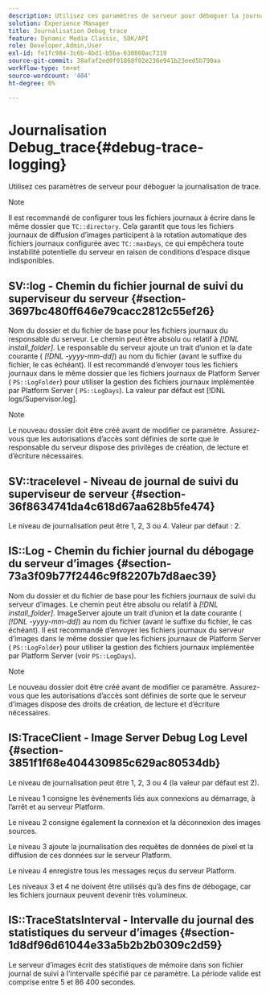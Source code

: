 ```yaml
---
description: Utilisez ces paramètres de serveur pour déboguer la journalisation de trace.
solution: Experience Manager
title: Journalisation Debug_trace
feature: Dynamic Media Classic, SDK/API
role: Developer,Admin,User
exl-id: fe1fc984-3c6b-4bd1-b5ba-630860ac7319
source-git-commit: 38afaf2ed0f01868f02e236e941b23eed5b790aa
workflow-type: tm+mt
source-wordcount: '404'
ht-degree: 0%

---
```


# Journalisation Debug_trace{#debug-trace-logging}

Utilisez ces paramètres de serveur pour déboguer la journalisation de trace.

>[!NOTE]
>
>Il est recommandé de configurer tous les fichiers journaux à écrire dans le même dossier que `TC::directory`. Cela garantit que tous les fichiers journaux de diffusion d’images participent à la rotation automatique des fichiers journaux configurée avec `TC::maxDays`, ce qui empêchera toute instabilité potentielle du serveur en raison de conditions d’espace disque indisponibles.

## SV::log - Chemin du fichier journal de suivi du superviseur du serveur {#section-3697bc480ff646e79cacc2812c55ef26}

Nom du dossier et du fichier de base pour les fichiers journaux du responsable du serveur. Le chemin peut être absolu ou relatif à *[!DNL install_folder]*. Le responsable du serveur ajoute un trait d’union et la date courante ( *[!DNL -yyyy-mm-dd]*) au nom du fichier (avant le suffixe du fichier, le cas échéant). Il est recommandé d’envoyer tous les fichiers journaux dans le même dossier que les fichiers journaux de Platform Server ( `PS::LogFolder`) pour utiliser la gestion des fichiers journaux implémentée par Platform Server ( `PS::LogDays`). La valeur par défaut est [!DNL logs/Supervisor.log].

>[!NOTE]
>
>Le nouveau dossier doit être créé avant de modifier ce paramètre. Assurez-vous que les autorisations d’accès sont définies de sorte que le responsable du serveur dispose des privilèges de création, de lecture et d’écriture nécessaires.

## SV::tracelevel - Niveau de journal de suivi du superviseur de serveur {#section-36f8634741da4c618d67aa628b5fe474}

Le niveau de journalisation peut être 1, 2, 3 ou 4. Valeur par défaut : 2.

## IS::Log - Chemin du fichier journal du débogage du serveur d’images {#section-73a3f09b77f2446c9f82207b7d8aec39}

Nom du dossier et du fichier de base pour les fichiers journaux de suivi du serveur d’images. Le chemin peut être absolu ou relatif à *[!DNL install_folder]*. ImageServer ajoute un trait d’union et la date courante ( *[!DNL -yyyy-mm-dd]*) au nom du fichier (avant le suffixe du fichier, le cas échéant). Il est recommandé d’envoyer les fichiers journaux du serveur d’images dans le même dossier que les fichiers journaux de Platform Server ( `PS::LogFolder`) pour utiliser la gestion des fichiers journaux implémentée par Platform Server (voir `PS::LogDays`).

>[!NOTE]
>
>Le nouveau dossier doit être créé avant de modifier ce paramètre. Assurez-vous que les autorisations d’accès sont définies de sorte que le serveur d’images dispose des droits de création, de lecture et d’écriture nécessaires.

## IS:TraceClient - Image Server Debug Log Level {#section-3851f1f68e404430985c629ac80534db}

Le niveau de journalisation peut être 1, 2, 3 ou 4 (la valeur par défaut est 2).

Le niveau 1 consigne les événements liés aux connexions au démarrage, à l’arrêt et au serveur Platform.

Le niveau 2 consigne également la connexion et la déconnexion des images sources.

Le niveau 3 ajoute la journalisation des requêtes de données de pixel et la diffusion de ces données sur le serveur Platform.

Le niveau 4 enregistre tous les messages reçus du serveur Platform.

Les niveaux 3 et 4 ne doivent être utilisés qu’à des fins de débogage, car les fichiers journaux peuvent devenir très volumineux.

## IS::TraceStatsInterval - Intervalle du journal des statistiques du serveur d’images {#section-1d8df96d61044e33a5b2b2b0309c2d59}

Le serveur d’images écrit des statistiques de mémoire dans son fichier journal de suivi à l’intervalle spécifié par ce paramètre. La période valide est comprise entre 5 et 86 400 secondes.
